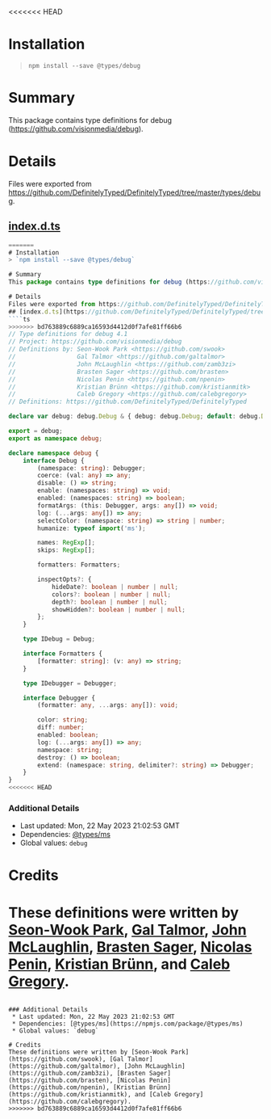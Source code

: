 <<<<<<< HEAD
# Installation
> `npm install --save @types/debug`

# Summary
This package contains type definitions for debug (https://github.com/visionmedia/debug).

# Details
Files were exported from https://github.com/DefinitelyTyped/DefinitelyTyped/tree/master/types/debug.
## [index.d.ts](https://github.com/DefinitelyTyped/DefinitelyTyped/tree/master/types/debug/index.d.ts)
````ts
=======
# Installation
> `npm install --save @types/debug`

# Summary
This package contains type definitions for debug (https://github.com/visionmedia/debug).

# Details
Files were exported from https://github.com/DefinitelyTyped/DefinitelyTyped/tree/master/types/debug.
## [index.d.ts](https://github.com/DefinitelyTyped/DefinitelyTyped/tree/master/types/debug/index.d.ts)
````ts
>>>>>>> bd763889c6889ca16593d4412d0f7afe81ff66b6
// Type definitions for debug 4.1
// Project: https://github.com/visionmedia/debug
// Definitions by: Seon-Wook Park <https://github.com/swook>
//                 Gal Talmor <https://github.com/galtalmor>
//                 John McLaughlin <https://github.com/zamb3zi>
//                 Brasten Sager <https://github.com/brasten>
//                 Nicolas Penin <https://github.com/npenin>
//                 Kristian Brünn <https://github.com/kristianmitk>
//                 Caleb Gregory <https://github.com/calebgregory>
// Definitions: https://github.com/DefinitelyTyped/DefinitelyTyped

declare var debug: debug.Debug & { debug: debug.Debug; default: debug.Debug };

export = debug;
export as namespace debug;

declare namespace debug {
    interface Debug {
        (namespace: string): Debugger;
        coerce: (val: any) => any;
        disable: () => string;
        enable: (namespaces: string) => void;
        enabled: (namespaces: string) => boolean;
        formatArgs: (this: Debugger, args: any[]) => void;
        log: (...args: any[]) => any;
        selectColor: (namespace: string) => string | number;
        humanize: typeof import('ms');

        names: RegExp[];
        skips: RegExp[];

        formatters: Formatters;

        inspectOpts?: {
            hideDate?: boolean | number | null;
            colors?: boolean | number | null;
            depth?: boolean | number | null;
            showHidden?: boolean | number | null;
        };
    }

    type IDebug = Debug;

    interface Formatters {
        [formatter: string]: (v: any) => string;
    }

    type IDebugger = Debugger;

    interface Debugger {
        (formatter: any, ...args: any[]): void;

        color: string;
        diff: number;
        enabled: boolean;
        log: (...args: any[]) => any;
        namespace: string;
        destroy: () => boolean;
        extend: (namespace: string, delimiter?: string) => Debugger;
    }
}
<<<<<<< HEAD

````

### Additional Details
 * Last updated: Mon, 22 May 2023 21:02:53 GMT
 * Dependencies: [@types/ms](https://npmjs.com/package/@types/ms)
 * Global values: `debug`

# Credits
These definitions were written by [Seon-Wook Park](https://github.com/swook), [Gal Talmor](https://github.com/galtalmor), [John McLaughlin](https://github.com/zamb3zi), [Brasten Sager](https://github.com/brasten), [Nicolas Penin](https://github.com/npenin), [Kristian Brünn](https://github.com/kristianmitk), and [Caleb Gregory](https://github.com/calebgregory).
=======

````

### Additional Details
 * Last updated: Mon, 22 May 2023 21:02:53 GMT
 * Dependencies: [@types/ms](https://npmjs.com/package/@types/ms)
 * Global values: `debug`

# Credits
These definitions were written by [Seon-Wook Park](https://github.com/swook), [Gal Talmor](https://github.com/galtalmor), [John McLaughlin](https://github.com/zamb3zi), [Brasten Sager](https://github.com/brasten), [Nicolas Penin](https://github.com/npenin), [Kristian Brünn](https://github.com/kristianmitk), and [Caleb Gregory](https://github.com/calebgregory).
>>>>>>> bd763889c6889ca16593d4412d0f7afe81ff66b6
